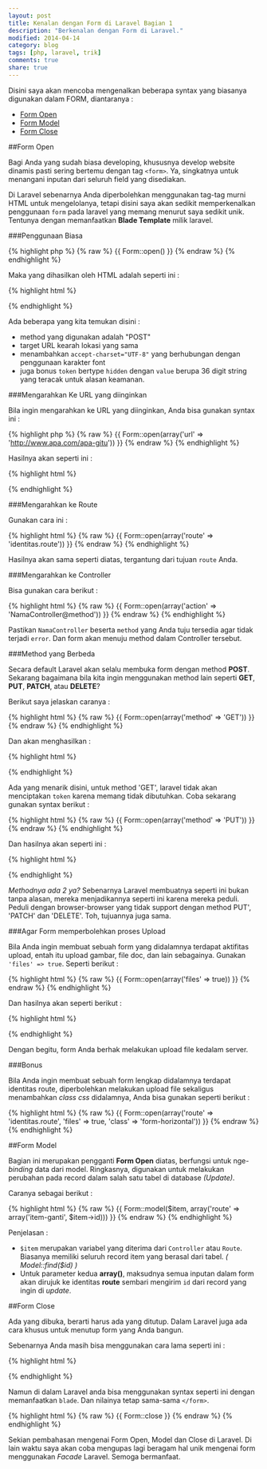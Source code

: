 ```yaml
---
layout: post
title: Kenalan dengan Form di Laravel Bagian 1
description: "Berkenalan dengan Form di Laravel."
modified: 2014-04-14
category: blog
tags: [php, laravel, trik]
comments: true
share: true
---
```


Disini saya akan mencoba mengenalkan beberapa syntax yang biasanya digunakan dalam FORM, diantaranya :

- [Form Open](#form-open)
- [Form Model](#form-model)
- [Form Close](#form-close)

##<a name="form-open"></a>Form Open

Bagi Anda yang sudah biasa developing, khususnya develop website dinamis pasti sering bertemu dengan tag `<form>`. Ya, singkatnya untuk menangani inputan dari seluruh field yang disediakan.

Di Laravel sebenarnya Anda diperbolehkan menggunakan tag-tag murni HTML untuk mengelolanya, tetapi disini saya akan sedikit memperkenalkan penggunaan `form` pada laravel yang memang menurut saya sedikit unik. Tentunya dengan memanfaatkan **Blade Template** milik laravel.

###Penggunaan Biasa

{% highlight php %}
{% raw %}
{{ Form::open() }}
{% endraw %}
{% endhighlight %}

Maka yang dihasilkan oleh HTML adalah seperti ini :

{% highlight html %}
<form method="POST" action="http://lokasi-direktori-sekarang" accept-charset="UTF-8">
<input name="_token" type="hidden" value="36stringacak">
{% endhighlight %}

Ada beberapa yang kita temukan disini :

- method yang digunakan adalah "POST"
- target URL kearah lokasi yang sama
- menambahkan `accept-charset="UTF-8"` yang berhubungan dengan penggunaan karakter font
- juga bonus `token` bertype `hidden` dengan `value` berupa 36 digit string yang teracak untuk alasan keamanan.

###Mengarahkan Ke URL yang diinginkan

Bila ingin mengarahkan ke URL yang diinginkan, Anda bisa gunakan syntax ini :

{% highlight php %}
{% raw %}
{{ Form::open(array('url' => 'http://www.apa.com/apa-gitu')) }}
{% endraw %}
{% endhighlight %}

Hasilnya akan seperti ini :

{% highlight html %}
<form method="POST" action="http://www.apa.com/apa-gitu" accept-charset="UTF-8">
<input name="_token" type="hidden" value="36stringacak">
{% endhighlight %}

###Mengarahkan ke Route

Gunakan cara ini :

{% highlight html %}
{% raw %}
{{ Form::open(array('route' => 'identitas.route')) }}
{% endraw %}
{% endhighlight %}

Hasilnya akan sama seperti diatas, tergantung dari tujuan `route` Anda.

###Mengarahkan ke Controller

Bisa gunakan cara berikut :

{% highlight html %}
{% raw %}
{{ Form::open(array('action' => 'NamaController@method')) }}
{% endraw %}
{% endhighlight %}

Pastikan `NamaController` beserta `method` yang Anda tuju tersedia agar tidak terjadi `error`. Dan form akan menuju method dalam Controller tersebut.

###Method yang Berbeda

Secara default Laravel akan selalu membuka form dengan method **POST**. Sekarang bagaimana bila kita ingin menggunakan method lain seperti **GET**, **PUT**, **PATCH**, atau **DELETE**?

Berikut saya jelaskan caranya :

{% highlight html %}
{% raw %}
{{ Form::open(array('method' => 'GET')) }}
{% endraw %}
{% endhighlight %}

Dan akan menghasilkan :

{% highlight html %}
<form method="GET" action="http://lokasi-direktori-sekarang" accept-charset="UTF-8">
{% endhighlight %}

Ada yang menarik disini, untuk method 'GET', laravel tidak akan menciptakan `token` karena memang tidak dibutuhkan. Coba sekarang gunakan syntax berikut :

{% highlight html %}
{% raw %}
{{ Form::open(array('method' => 'PUT')) }}
{% endraw %}
{% endhighlight %}

Dan hasilnya akan seperti ini :

{% highlight html %}
<form method="POST" action="http://lokasi-direktori-sekarang" accept-charset="UTF-8">
<input name="_method" type="hidden" value="PUT">
<input name="_token" type="hidden" value="36stringacak">
{% endhighlight %}

*Methodnya ada 2 ya?* Sebenarnya Laravel membuatnya seperti ini bukan tanpa alasan, mereka menjadikannya seperti ini karena mereka peduli. Peduli dengan browser-browser yang tidak support dengan method PUT', 'PATCH' dan 'DELETE'. Toh, tujuannya juga sama.

###Agar Form memperbolehkan proses Upload

Bila Anda ingin membuat sebuah form yang didalamnya terdapat aktifitas upload, entah itu upload gambar, file doc, dan lain sebagainya. Gunakan  `'files' => true`. Seperti berikut :

{% highlight html %}
{% raw %}
{{ Form::open(array('files' => true)) }}
{% endraw %}
{% endhighlight %}

Dan hasilnya akan seperti berikut :

{% highlight html %}
<form method="POST" action="http://lokasi-direktori" accept-charset="UTF-8" enctype="multipart/form-data">
<input name="_token" type="hidden" value="36digitacak">
{% endhighlight %}

Dengan begitu, form Anda berhak melakukan upload file kedalam server.

###Bonus

Bila Anda ingin membuat sebuah form lengkap didalamnya terdapat identitas route, diperbolehkan melakukan upload file sekaligus menambahkan *class css* didalamnya, Anda bisa gunakan seperti berikut :

{% highlight html %}
{% raw %}
{{ Form::open(array('route' => 'identitas.route', 'files' => true, 'class' => 'form-horizontal')) }}
{% endraw %}
{% endhighlight %}

##<a name="form-model"></a>Form Model

Bagian ini merupakan pengganti **Form Open** diatas, berfungsi untuk nge-*binding* data dari model. Ringkasnya, digunakan untuk melakukan perubahan pada record dalam salah satu tabel di database *(Update)*.

Caranya sebagai berikut :

{% highlight html %}
{% raw %}
{{ Form::model($item, array('route' => array('item-ganti', $item->id))) }}
{% endraw %}
{% endhighlight %}

Penjelasan :

- `$item` merupakan variabel yang diterima dari `Controller` atau `Route`. Biasanya memiliki seluruh record item yang berasal dari tabel. *( Model::find($id) )*
- Untuk parameter kedua **array()**, maksudnya semua inputan dalam form akan dirujuk ke identitas **route** sembari mengirim `id` dari record yang ingin di *update*.

##<a name="form-close"></a>Form Close

Ada yang dibuka, berarti harus ada yang ditutup. Dalam Laravel juga ada cara khusus untuk menutup form yang Anda bangun. 

Sebenarnya Anda masih bisa menggunakan cara lama seperti ini :

{% highlight html %}
</form>
{% endhighlight %}

Namun di dalam Laravel anda bisa menggunakan syntax seperti ini dengan memanfaatkan `blade`. Dan nilainya tetap sama-sama `</form>`.

{% highlight html %}
{% raw %}
{{ Form::close }}
{% endraw %}
{% endhighlight %}

Sekian pembahasan mengenai Form Open, Model dan Close di Laravel. Di lain waktu saya akan coba mengupas lagi beragam hal unik mengenai form menggunakan *Facade* Laravel. Semoga bermanfaat.